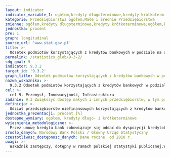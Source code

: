```yaml
---
layout: indicator
indicator_variable_1: ogółem,kredyty długoterminowe,kredyty krótkoterminowe,ogółem_,kredyty długoterminowe_,kredyty krótkoterminowe_
kategorie: Przedsiębiorstwa ogółem,Małe i Średnie Przedsiębiorstwa 
zmienne: ogółem,kredyty długoterminowe,kredyty krótkoterminowe;ogółem,kredyty długoterminowe,kredyty krótkoterminowe
jednostka: procent
pre: 1
graph: longitudinal
source_url: 'www.stat.gov.pl'
title: >-
  Odsetek podmiotów korzystających z kredytów bankowych w podziale na długo- i krótkoterminowe
permalink: /statistics_glob/9-3-2/
sdg_goal: 9
indicator: 9.3.2
target_id: '9.3.2'
graph_title: Odsetek podmiotów korzystających z kredytów bankowych w podziale na długo- i krótkoterminowe
nazwa_wskaznika: >-
  9.3.2 Odsetek podmiotów korzystających z kredytów bankowych w podziale na długo- i krótkoterminowe
cel: >-
  cel 9. Przemysł, Innowacyjność, Infrastruktura
zadanie: 9.3 Zwiększyć dostęp małych i innych przedsiębiorstw, w tym przemysłowych, w szczególności w krajach rozwijających się, do usług finansowych i przystępnych kredytów oraz włączyć je w łańcuchy wartości i zapewnić udział w rynku.
definicja: >-
  Udział przedsiębiorstw niefinansowych korzystających z kredytów bankowych w ogólnej liczbie przedsiębiorstw.
jednostka_prezentacji: procent [%]
dostepne_wymiary: ogółem, kredyty długo- i krótkoterminowe
wyjasnienia_metodologiczne: >-
  Przez umowę kredytu bank zobowiązuje się oddać do dyspozycji kredytobiorcy na czas oznaczony w umowie kwotę środków pieniężnych z przeznaczeniem na ustalony cel, a kredytobiorca zobowiązuje się do korzystania z niej na warunkach określonych w umowie, zwrotu kwoty wykorzystanego kredytu wraz z odsetkami w oznaczonych terminach spłaty oraz zapłaty prowizji od udzielonego kredytu.Kredyty długookresowe – uzyskane przez jednostkę kredyty, których okres spłaty jest dłuższy niż 12 miesięcy od dnia bilansowego.Kredyty krótkookresowe – uzyskane przez jednostkę kredyty, których okres spłaty jest krótszy niż 12 miesięcy od dnia bilansowego.
zrodlo_danych: Narodowy Bank Polski / Główny Urząd Statystyczny
czestotliwosc_dostępnosc_danych: Dane roczne  od 2010 r.
uwagi: >-
  Wskaźnik zastępczy, dotępny w ramach polskiej statystyki publicznej.Wskaźnikiem zasadniczym, przyjętym przez ONZ, monitorującym cel 9.3 Agendy 2030, jest wskaźnik 9.3.2 Procent drobnego przemysłu z udzieloną pożyczką lub otwartą linią kredytową.
---
```

